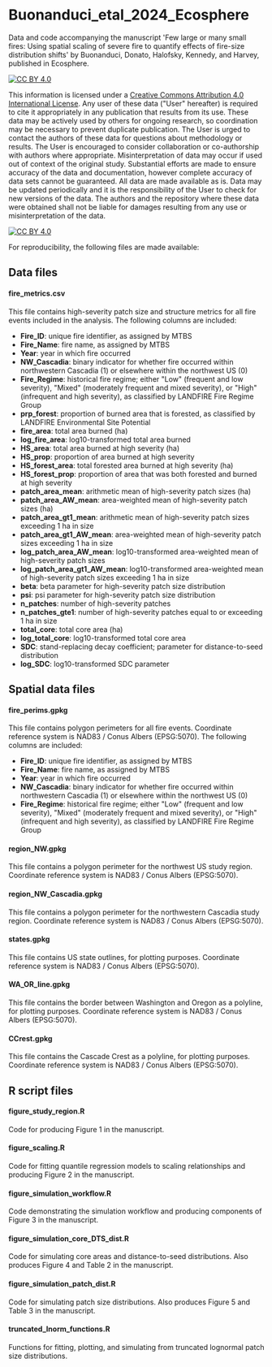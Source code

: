 # Buonanduci_etal_2024_Ecosphere
Data and code accompanying the manuscript 'Few large or many small fires: Using spatial scaling of severe fire to quantify effects of fire-size distribution shifts' by Buonanduci, Donato, Halofsky, Kennedy, and Harvey, published in Ecosphere.


[![CC BY 4.0][cc-by-shield]][cc-by]

This information is licensed under a
[Creative Commons Attribution 4.0 International License][cc-by]. Any user of these data ("User" hereafter) is required to cite it appropriately in any publication that results from its use. These data may be actively used by others for ongoing research, so coordination may be necessary to prevent duplicate publication. The User is urged to contact the authors of these data for questions about methodology or results.  The User is encouraged to consider collaboration or co-authorship with authors where appropriate. Misinterpretation of data may occur if used out of context of the original study. Substantial efforts are made to ensure accuracy of the data and documentation, however complete accuracy of data sets cannot be guaranteed. All data are made available as is. Data may be updated periodically and it is the responsibility of the User to check for new versions of the data. The authors and the repository where these data were obtained shall not be liable for damages resulting from any use or misinterpretation of the data.

[![CC BY 4.0][cc-by-image]][cc-by]

[cc-by]: http://creativecommons.org/licenses/by/4.0/
[cc-by-image]: https://i.creativecommons.org/l/by/4.0/88x31.png
[cc-by-shield]: https://img.shields.io/badge/License-CC%20BY%204.0-lightgrey.svg



For reproducibility, the following files are made available:

## Data files

#### fire_metrics.csv
This file contains high-severity patch size and structure metrics for all fire events included in the analysis. The following columns are included:

- **Fire_ID**: unique fire identifier, as assigned by MTBS
- **Fire_Name**: fire name, as assigned by MTBS
- **Year**: year in which fire occurred
- **NW_Cascadia**: binary indicator for whether fire occurred within northwestern Cascadia (1) or elsewhere within the northwest US (0)
- **Fire_Regime**: historical fire regime; either "Low" (frequent and low severity), "Mixed" (moderately frequent and mixed severity), or "High" (infrequent and high severity), as classified by LANDFIRE Fire Regime Group
- **prp_forest**: proportion of burned area that is forested, as classified by LANDFIRE Environmental Site Potential
- **fire_area**: total area burned (ha)
- **log_fire_area**: log10-transformed total area burned
- **HS_area**: total area burned at high severity (ha)
- **HS_prop**: proportion of area burned at high severity
- **HS_forest_area**: total forested area burned at high severity (ha)
- **HS_forest_prop**: proportion of area that was both forested and burned at high severity
- **patch_area_mean**: arithmetic mean of high-severity patch sizes (ha)
- **patch_area_AW_mean**: area-weighted mean of high-severity patch sizes (ha)
- **patch_area_gt1_mean**: arithmetic mean of high-severity patch sizes exceeding 1 ha in size
- **patch_area_gt1_AW_mean**: area-weighted mean of high-severity patch sizes exceeding 1 ha in size
- **log_patch_area_AW_mean**: log10-transformed area-weighted mean of high-severity patch sizes
- **log_patch_area_gt1_AW_mean**: log10-transformed area-weighted mean of high-severity patch sizes exceeding 1 ha in size
- **beta**: beta parameter for high-severity patch size distribution
- **psi**: psi parameter for high-severity patch size distribution
- **n_patches**: number of high-severity patches
- **n_patches_gte1**: number of high-severity patches equal to or exceeding 1 ha in size
- **total_core**: total core area (ha)
- **log_total_core**: log10-transformed total core area
- **SDC**: stand-replacing decay coefficient; parameter for distance-to-seed distribution
- **log_SDC**: log10-transformed SDC parameter


## Spatial data files

#### fire_perims.gpkg
This file contains polygon perimeters for all fire events. Coordinate reference system is NAD83 / Conus Albers (EPSG:5070). The following columns are included:

- **Fire_ID**: unique fire identifier, as assigned by MTBS
- **Fire_Name**: fire name, as assigned by MTBS
- **Year**: year in which fire occurred
- **NW_Cascadia**: binary indicator for whether fire occurred within northwestern Cascadia (1) or elsewhere within the northwest US (0)
- **Fire_Regime**: historical fire regime; either "Low" (frequent and low severity), "Mixed" (moderately frequent and mixed severity), or "High" (infrequent and high severity), as classified by LANDFIRE Fire Regime Group


#### region_NW.gpkg
This file contains a polygon perimeter for the northwest US study region. Coordinate reference system is NAD83 / Conus Albers (EPSG:5070). 


#### region_NW_Cascadia.gpkg
This file contains a polygon perimeter for the northwestern Cascadia study region. Coordinate reference system is NAD83 / Conus Albers (EPSG:5070). 


#### states.gpkg
This file contains US state outlines, for plotting purposes. Coordinate reference system is NAD83 / Conus Albers (EPSG:5070). 


#### WA_OR_line.gpkg
This file contains the border between Washington and Oregon as a polyline, for plotting purposes. Coordinate reference system is NAD83 / Conus Albers (EPSG:5070). 


#### CCrest.gpkg
This file contains the Cascade Crest as a polyline, for plotting purposes. Coordinate reference system is NAD83 / Conus Albers (EPSG:5070). 


## R script files

#### figure_study_region.R
Code for producing Figure 1 in the manuscript.

#### figure_scaling.R
Code for fitting quantile regression models to scaling relationships and producing Figure 2 in the manuscript.

#### figure_simulation_workflow.R
Code demonstrating the simulation workflow and producing components of Figure 3 in the manuscript.

#### figure_simulation_core_DTS_dist.R
Code for simulating core areas and distance-to-seed distributions. Also produces Figure 4 and Table 2 in the manuscript.

#### figure_simulation_patch_dist.R
Code for simulating patch size distributions. Also produces Figure 5 and Table 3 in the manuscript.

#### truncated_lnorm_functions.R
Functions for fitting, plotting, and simulating from truncated lognormal patch size distributions.
